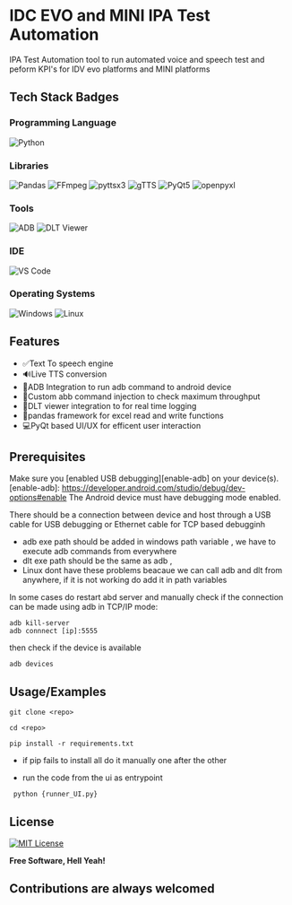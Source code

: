 
# IDC EVO and MINI IPA Test Automation

IPA Test Automation tool to run automated voice and speech test and peform KPI's for IDV evo platforms and MINI platforms


## Tech Stack Badges

### Programming Language
![Python](https://img.shields.io/badge/Python-3.9-blue?logo=python&logoColor=white)
### Libraries
![Pandas](https://img.shields.io/badge/Pandas-1.3.3-green?logo=pandas&logoColor=white)  ![FFmpeg](https://img.shields.io/badge/FFmpeg-4.4-red?logo=ffmpeg&logoColor=white)  ![pyttsx3](https://img.shields.io/badge/pyttsx3-2.7.1-orange?logo=python&logoColor=white)  ![gTTS](https://img.shields.io/badge/gTTS-2.2.3-green?logo=google&logoColor=white)  ![PyQt5](https://img.shields.io/badge/PyQt5-5.15.4-blue?logo=python&logoColor=white) ![openpyxl](https://img.shields.io/badge/openpyxl-3.1.5-green?logo=python&logoColor=white) 
### Tools
![ADB](https://img.shields.io/badge/ADB-1.0.41-orange?logo=android&logoColor=white)  ![DLT Viewer](https://img.shields.io/badge/DLT%20Viewer-1.0.0-blue?logo=visualstudio&logoColor=white) 
### IDE
![VS Code](https://img.shields.io/badge/VS%20Code-1.60.0-blue?logo=visual-studio-code&logoColor=white)
### Operating Systems
![Windows](https://img.shields.io/badge/Windows-10-blue?logo=windows&logoColor=white)  ![Linux](https://img.shields.io/badge/Linux-Ubuntu-orange?logo=linux&logoColor=white)  

## Features

- ✅Text To speech engine
- 🔊Live TTS conversion
- 📱ADB Integration to run adb command to android device 
- 🧨Custom abb command injection to check maximum throughput
- 🔧DLT viewer integration to for real time logging 
- 💽pandas framework for excel read and write functions
- 💻PyQt based UI/UX for efficent user interaction

## Prerequisites

Make sure you [enabled USB debugging][enable-adb] on your device(s).
[enable-adb]: https://developer.android.com/studio/debug/dev-options#enable
The Android device must have debugging mode enabled.

There should be a connection between device and host through a USB cable for USB debugging or Ethernet cable for TCP based debugginh

- adb exe path should be added in windows path variable , we have to execute adb commands from everywhere
- dlt exe path should be the same as adb , 
- Linux dont have these problems beacaue we can call adb and dlt from anywhere, if it is not working do add it in path variables

In some cases do restart abd server and manually check if the connection can be made using adb in TCP/IP mode:

```shell
adb kill-server
adb connnect [ip]:5555
```
then check if the device is available
```shell
adb devices
```
## Usage/Examples

```shell
git clone <repo>
```
```shell
cd <repo>
```
```shell
pip install -r requirements.txt
```
- if pip fails to install all do it manually one after the other

- run the code from the ui as entrypoint
```shell
 python {runner_UI.py}
```

## License

[![MIT License](https://img.shields.io/badge/License-MIT-green.svg)](https://choosealicense.com/licenses/mit/)

**Free Software, Hell Yeah!**

## Contributions are always welcomed
